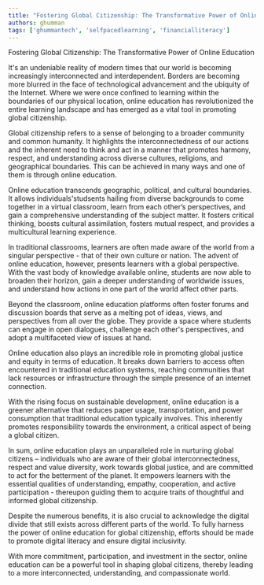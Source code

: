 ```yaml
---
title: "Fostering Global Citizenship: The Transformative Power of Online Education"  # Wrap the title in double quotes
authors: ghumman
tags: ['ghummantech', 'selfpacedlearning', 'financialliteracy']
---
```


Fostering Global Citizenship: The Transformative Power of Online Education
<!-- truncate -->

It's an undeniable reality of modern times that our world is becoming increasingly interconnected and interdependent. Borders are becoming more blurred in the face of technological advancement and the ubiquity of the Internet. Where we were once confined to learning within the boundaries of our physical location, online education has revolutionized the entire learning landscape and has emerged as a vital tool in promoting global citizenship.

Global citizenship refers to a sense of belonging to a broader community and common humanity. It highlights the interconnectedness of our actions and the inherent need to think and act in a manner that promotes harmony, respect, and understanding across diverse cultures, religions, and geographical boundaries. This can be achieved in many ways and one of them is through online education.

Online education transcends geographic, political, and cultural boundaries. It allows individuals'studsents hailing from diverse backgrounds to come together in a virtual classroom, learn from each other’s perspectives, and gain a comprehensive understanding of the subject matter. It fosters critical thinking, boosts cultural assimilation, fosters mutual respect, and provides a multicultural learning experience.

In traditional classrooms, learners are often made aware of the world from a singular perspective - that of their own culture or nation. The advent of online education, however, presents learners with a global perspective. With the vast body of knowledge available online, students are now able to broaden their horizon, gain a deeper understanding of worldwide issues, and understand how actions in one part of the world affect other parts. 

Beyond the classroom, online education platforms often foster forums and discussion boards that serve as a melting pot of ideas, views, and perspectives from all over the globe. They provide a space where students can engage in open dialogues, challenge each other's perspectives, and adopt a multifaceted view of issues at hand.

Online education also plays an incredible role in promoting global justice and equity in terms of education. It breaks down barriers to access often encountered in traditional education systems, reaching communities that lack resources or infrastructure through the simple presence of an internet connection. 

With the rising focus on sustainable development, online education is a greener alternative that reduces paper usage, transportation, and power consumption that traditional education typically involves. This inherently promotes responsibility towards the environment, a critical aspect of being a global citizen.

In sum, online education plays an unparalleled role in nurturing global citizens – individuals who are aware of their global interconnectedness, respect and value diversity, work towards global justice, and are committed to act for the betterment of the planet. It empowers learners with the essential qualities of understanding, empathy, cooperation, and active participation - thereupon guiding them to acquire traits of thoughtful and informed global citizenship.

Despite the numerous benefits, it is also crucial to acknowledge the digital divide that still exists across different parts of the world. To fully harness the power of online education for global citizenship, efforts should be made to promote digital literacy and ensure digital inclusivity.

With more commitment, participation, and investment in the sector, online education can be a powerful tool in shaping global citizens, thereby leading to a more interconnected, understanding, and compassionate world.
